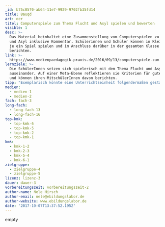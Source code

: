 ```yaml
---
_id: b75c0570-ab64-11e7-9929-9702fb35fd14
title: 8auqd
art: oer
titel: Computerspiele zum Thema Flucht und Asyl spielen und bewerten
visible: 1
desc: >-
  Das Material beinhaltet eine Zusammenstellung von Computerspielen zu Flucht
  und Asyl inklusive Kommentar. Schülerinnen und Schüler können in Kleingruppen
  je ein Spiel spielen und im Anschluss darüber in der gesamten Klasse
  berichten.
link: >-
  https://www.medienpaedagogik-praxis.de/2016/09/13/computerspiele-zum-thema-flucht-und-asyl/
lernziele: >-
  Die SchülerInnen setzen sich spielerisch mit dem Thema Flucht und Asyl
  auseinander. Auf einer Meta-Ebene reflektieren sie Kriterien für gute Spiele
  und können ihren MitschülerInnen davon berichten.
tipp: "Exemplarisch könnte eine Unterrichtseinheit folgendermaßen gestaltet sein: \r\n1. Die SchülerInnen erhalten je Kleingruppe einen Link und die Aufgabe, das Spiel zu spielen.\r\n2. In der Kleingruppe überlegen sie, was sie an dem Spiel gut und was schlecht finden. \r\n3. Die Ergebnisse werden in der Klasse vorgestellt und diskutiert."
medien:
  - medien-1
  - medien-2
fach: fach-3
long-fach:
  - long-fach-13
  - long-fach-16
top-kmk:
  - top-kmk-6
  - top-kmk-5
  - top-kmk-2
  - top-kmk-1
kmk:
  - kmk-1-2
  - kmk-2-3
  - kmk-5-4
  - kmk-6-1
zielgruppe:
  - zielgruppe-4
  - zielgruppe-5
lizenz: lizenz-3
dauer: dauer-3
vorbereitungszeit: vorbereitungszeit-2
author-name: Nele Hirsch
author-email: nele@ebildungslabor.de
author-website: www.ebildungslabor.de
date: '2017-10-07T13:37:52.195Z'
---
```

empty
